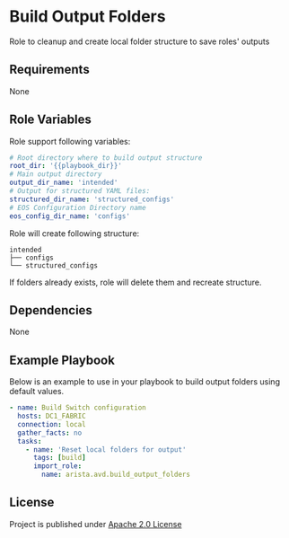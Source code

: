 # Build Output Folders

Role to cleanup and create local folder structure to save roles' outputs

## Requirements

None

## Role Variables

Role support following variables:

```yaml
# Root directory where to build output structure
root_dir: '{{playbook_dir}}'
# Main output directory
output_dir_name: 'intended'
# Output for structured YAML files:
structured_dir_name: 'structured_configs'
# EOS Configuration Directory name
eos_config_dir_name: 'configs'
```

Role will create following structure:

```
intended
├── configs
└── structured_configs
```

If folders already exists, role will delete them and recreate structure.

## Dependencies

None

## Example Playbook

Below is an example to use in your playbook to build output folders using default values.

```yaml
- name: Build Switch configuration
  hosts: DC1_FABRIC
  connection: local
  gather_facts: no
  tasks:
    - name: 'Reset local folders for output'
      tags: [build]
      import_role:
        name: arista.avd.build_output_folders
```

## License

Project is published under [Apache 2.0 License](../../../../../LICENSE)

